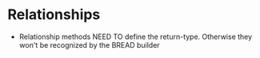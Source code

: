 # Relationships

- Relationship methods NEED TO define the return-type. Otherwise they won't be recognized by the BREAD builder
